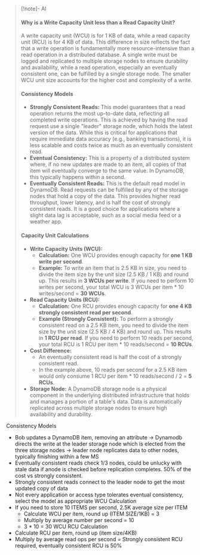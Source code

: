 > [!note]- AI
> #### Why is a Write Capacity Unit less than a Read Capacity Unit?
> A write capacity unit (WCU) is for 1 KB of data, while a read capacity unit (RCU) is for 4 KB of data. This difference in size reflects the fact that a write operation is fundamentally more resource-intensive than a read operation in a distributed database. A single write must be logged and replicated to multiple storage nodes to ensure durability and availability, while a read operation, especially an eventually consistent one, can be fulfilled by a single storage node. The smaller WCU unit size accounts for the higher cost and complexity of a write.
> #### Consistency Models
> - **Strongly Consistent Reads:** This model guarantees that a read operation returns the most up-to-date data, reflecting all completed write operations. This is achieved by having the read request use a single "leader" storage node, which holds the latest version of the data. While this is critical for applications that require immediate data accuracy (e.g., banking transactions), it is less scalable and costs twice as much as an eventually consistent read.
> - **Eventual Consistency:** This is a property of a distributed system where, if no new updates are made to an item, all copies of that item will eventually converge to the same value. In DynamoDB, this typically happens within a second.
> - **Eventually Consistent Reads:** This is the default read model in DynamoDB. Read requests can be fulfilled by any of the storage nodes that hold a copy of the data. This provides higher read throughput, lower latency, and is half the cost of strongly consistent reads. It is a good choice for applications where a slight data lag is acceptable, such as a social media feed or a weather app.
> #### Capacity Unit Calculations
> - **Write Capacity Units (WCU):**
>     - **Calculation:** One WCU provides enough capacity for **one 1 KB write per second**.
>     - **Example:** To write an item that is 2.5 KB in size, you need to divide the item size by the unit size (2.5 KB / 1 KB) and round up. This results in **3 WCUs per write**. If you need to perform 10 writes per second, your total WCU is 3 WCUs per item * 10 writes/second = **30 WCUs**.
> - **Read Capacity Units (RCU):**
>     - **Calculation:** One RCU provides enough capacity for **one 4 KB strongly consistent read per second**.
>     - **Example (Strongly Consistent):** To perform a strongly consistent read on a 2.5 KB item, you need to divide the item size by the unit size (2.5 KB / 4 KB) and round up. This results in **1 RCU per read**. If you need to perform 10 reads per second, your total RCU is 1 RCU per item * 10 reads/second = **10 RCUs**.
> - **Cost Difference:**
>     - An eventually consistent read is half the cost of a strongly consistent read.
>     - In the example above, 10 reads per second for a 2.5 KB item would only consume 1 RCU per item * 10 reads/second / 2 = **5 RCUs**.
> - **Storage Node:** A DynamoDB storage node is a physical component in the underlying distributed infrastructure that holds and manages a portion of a table's data. Data is automatically replicated across multiple storage nodes to ensure high availability and durability.

Consistency Models
- Bob updates a DynamoDB item, removing an attribute -> Dynamodb directs the write at the leader storage node which is elected from the three storage nodes -> leader node replicates data to other nodes, typically finishing within a few MS
- Eventually consistent reads check 1/3 nodes, could be unlucky with stale data if anode is checked before replication completes. 50% of the cost vs strongly consistent.
- Strongly consistent reads connect to the leader node to get the most updated copy of data
- Not every application or access type tolerates eventual consistency, select the model as appropriate
WCU Calculation
- If you need to store 10 ITEMS per second, 2.5K average size per ITEM
	- Calculate WCU per item, round up (ITEM SIZE/1KB) = 3
	- Multiply by average number per second = 10
	- 3 * 10 = 30 WCU
RCU Calculation
- Calculate RCU per item, round up (item size/4KB)
- Multiply by average read ops per second = Strongly consistent RCU required, eventually consistent RCU is 50%